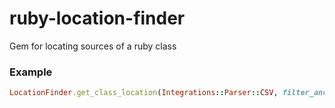 # ruby-location-finder
Gem for locating sources of a ruby class


### Example
```ruby
LocationFinder.get_class_location(Integrations::Parser::CSV, filter_ancestors_out: true)
```
